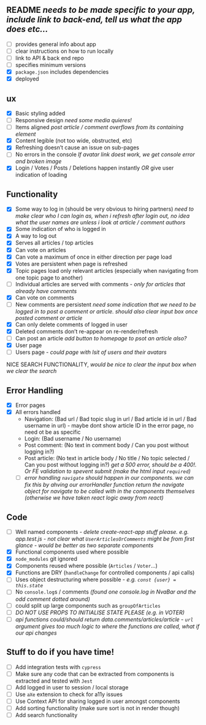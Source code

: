 ## README _needs to be made specific to your app, include link to back-end, tell us what the app does etc..._

- [ ] provides general info about app
- [ ] clear instructions on how to run locally
- [ ] link to API & back end repo
- [ ] specifies minimum versions
- [x] `package.json` includes dependencies
- [x] deployed

## ux

- [x] Basic styling added
- [ ] Responsive design _need some media quieres!_
- [ ] Items aligned _post article / comment overflows from its containing element_
- [x] Content legible (not too wide, obstructed, etc)
- [x] Refreshing doesn’t cause an issue on sub-pages
- [ ] No errors in the console _If avatar link doest work, we get console error and broken image_
- [x] Login / Votes / Posts / Deletions happen instantly _OR_ give user indication of loading

## Functionality

- [x] Some way to log in (should be very obvious to hiring partners) _need to make clear who I can login as, when i refresh after login out, no idea what the user names are unless i look at article / comment authors_
- [x] Some indication of who is logged in
- [x] A way to log out
- [x] Serves all articles / top articles
- [x] Can vote on articles
- [x] Can vote a maximum of once in either direction per page load
- [x] Votes are persistent when page is refreshed
- [x] Topic pages load only relevant articles (especially when navigating from one topic page to another)
- [ ] Individual articles are served with comments - _only for articles that already have comments_
- [x] Can vote on comments
- [ ] New comments are persistent _need some indication that we need to be logged in to post a comment or article. should also clear input box once posted comment or article_
- [x] Can only delete comments of logged in user
- [x] Deleted comments don’t re-appear on re-render/refresh
- [ ] Can post an article _add button to homepage to psot an article also?_
- [x] User page
- [ ] Users page - _could page with lsit of users and their avatars_

NICE SEARCH FUNCTIONALITY, _would be nice to clear the input box when we clear the search_

## Error Handling

- [x] Error pages
- [x] All errors handled
  - Navigation: (Bad url / Bad topic slug in url / Bad article id in url / Bad username in url) - maybe dont show article ID in the error page, no need ot be as specific
  - Login: (Bad username / No username)
  - Post comment: (No text in comment body / Can you post without logging in?)
  - Post article: (No text in article body / No title / No topic selected / Can you post without logging in?) _get a 500 error, should be a 400!. Or FE validation to spevent submit (make the html input `required`)_
  - [ ] _error handling `navigate` should happen in our components. we can fix this by ahving our errorHandler function return the navigate object for navigate to be called with in the components themselves (otherwise we have taken react logic away from react)_

## Code

- [ ] Well named components - _delete create-react-app stuff please. e.g. app.test.js - not clear what `UserArticlesOrComments` might be from first glance - would be better as two separate components_
- [x] Functional components used where possible
- [x] `node_modules` git ignored
- [x] Components reused where possible (`Articles` / `Voter`...)
- [x] Functions are DRY (`handleChange` for controlled components / api calls)
- [ ] Uses object destructuring where possible - _e.g. `const {user} = this.state`_
- [ ] No `console.log`s / comments _(found one console.log in NvaBar and the odd comment dotted around)_
- [ ] could split up large components such as `groupOfArticles`
- [ ] _DO NOT USE PROPS TO INITIALISE STATE PLEASE (e.g. in VOTER)_
- [ ] _api functions could/should return data.comments/articles/article_ - _`url` argument gives too much logic to where the functions are called, what if our api changes_

## Stuff to do if you have time!

- [ ] Add integration tests with `cypress`
- [ ] Make sure any code that can be extracted from components is extracted and tested with `Jest`
- [ ] Add logged in user to session / local storage
- [ ] Use `aXe` extension to check for a11y issues
- [ ] Use Context API for sharing logged in user amongst components
- [ ] Add sorting functionality (make sure sort is not in render though)
- [ ] Add search functionality
